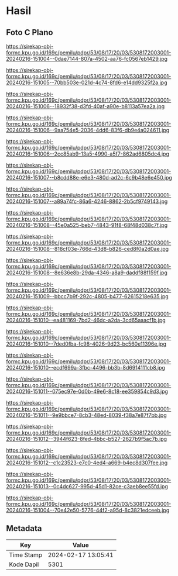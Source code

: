# Hasil

## Foto C Plano

https://sirekap-obj-formc.kpu.go.id/169c/pemilu/pdpr/53/08/17/20/03/5308172003001-20240216-151004--0dae7144-807a-4502-aa76-fc0567eb1429.jpg

https://sirekap-obj-formc.kpu.go.id/169c/pemilu/pdpr/53/08/17/20/03/5308172003001-20240216-151005--70bb503e-021d-4c74-8fd6-e14dd9325f2a.jpg

https://sirekap-obj-formc.kpu.go.id/169c/pemilu/pdpr/53/08/17/20/03/5308172003001-20240216-151006--18932f38-d3fd-40af-a90e-b8113a57ea2a.jpg

https://sirekap-obj-formc.kpu.go.id/169c/pemilu/pdpr/53/08/17/20/03/5308172003001-20240216-151006--9aa754e5-2036-4dd6-83f6-db9e4a024611.jpg

https://sirekap-obj-formc.kpu.go.id/169c/pemilu/pdpr/53/08/17/20/03/5308172003001-20240216-151006--2cc85ab9-13a5-4990-a5f7-862ad6805dc4.jpg

https://sirekap-obj-formc.kpu.go.id/169c/pemilu/pdpr/53/08/17/20/03/5308172003001-20240216-151007--b8cdd88e-e6e3-480d-ad2c-6c9b48e6e450.jpg

https://sirekap-obj-formc.kpu.go.id/169c/pemilu/pdpr/53/08/17/20/03/5308172003001-20240216-151007--a89a74fc-86a6-4246-8862-2b5cf9749143.jpg

https://sirekap-obj-formc.kpu.go.id/169c/pemilu/pdpr/53/08/17/20/03/5308172003001-20240216-151008--45e0a525-beb7-4843-91f8-68f48d038c7f.jpg

https://sirekap-obj-formc.kpu.go.id/169c/pemilu/pdpr/53/08/17/20/03/5308172003001-20240216-151008--818cf03e-766d-43d8-b826-ced8f0a2d0ae.jpg

https://sirekap-obj-formc.kpu.go.id/169c/pemilu/pdpr/53/08/17/20/03/5308172003001-20240216-151008--8e636e8b-29da-4346-a8a9-daddf88f159f.jpg

https://sirekap-obj-formc.kpu.go.id/169c/pemilu/pdpr/53/08/17/20/03/5308172003001-20240216-151009--bbcc7b9f-292c-4805-b477-62615218e635.jpg

https://sirekap-obj-formc.kpu.go.id/169c/pemilu/pdpr/53/08/17/20/03/5308172003001-20240216-151010--ea481169-7bd2-46dc-a2da-3cd65aaacf1b.jpg

https://sirekap-obj-formc.kpu.go.id/169c/pemilu/pdpr/53/08/17/20/03/5308172003001-20240216-151010--7ded0fba-fc98-4026-9d23-bc560e11396e.jpg

https://sirekap-obj-formc.kpu.go.id/169c/pemilu/pdpr/53/08/17/20/03/5308172003001-20240216-151010--ecdf699a-3fbc-4496-bb3b-8d6914111cb8.jpg

https://sirekap-obj-formc.kpu.go.id/169c/pemilu/pdpr/53/08/17/20/03/5308172003001-20240216-151011--075ec97e-0d0b-49e6-8c18-ee359854c9d3.jpg

https://sirekap-obj-formc.kpu.go.id/169c/pemilu/pdpr/53/08/17/20/03/5308172003001-20240216-151011--9e9bbce7-8cb3-48ed-8039-f38a7e87f7bb.jpg

https://sirekap-obj-formc.kpu.go.id/169c/pemilu/pdpr/53/08/17/20/03/5308172003001-20240216-151012--3944f623-8fed-4bbc-b527-2627b9f5ac7b.jpg

https://sirekap-obj-formc.kpu.go.id/169c/pemilu/pdpr/53/08/17/20/03/5308172003001-20240216-151012--c1c23523-e7c0-4ed4-a669-b4ec8d307fee.jpg

https://sirekap-obj-formc.kpu.go.id/169c/pemilu/pdpr/53/08/17/20/03/5308172003001-20240216-151013--0c4dc627-995d-45d1-82ce-c3aeb8ee55fd.jpg

https://sirekap-obj-formc.kpu.go.id/169c/pemilu/pdpr/53/08/17/20/03/5308172003001-20240216-151004--70e42e50-5776-44f2-a95d-8c3821edceeb.jpg


## Metadata

| Key        | Value               |
| ---------- | ------------------- |
| Time Stamp | 2024-02-17 13:05:41 |
| Kode Dapil | 5301                |



